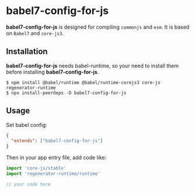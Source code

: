 # babel7-config-for-js

**babel7-config-for-js** is designed for compiling `commonjs` and `esm`. It is based on `Babel7` and `core-js3`.

## Installation

**babel7-config-for-js** needs babel-runtime, so your need to install them before installing **babel7-config-for-js**.

```shell
$ npm install @babel/runtime @babel/runtime-corejs3 core-js regenerator-runtime
$ npx install-peerdeps -D babel7-config-for-js
```

## Usage

Set babel config:

```json
{
  "extends": ["babel7-config-for-js"]
}
```

Then in your app entry file, add code like:

```js
import 'core-js/stable'
import 'regenerator-runtime/runtime'

// your code here
```

